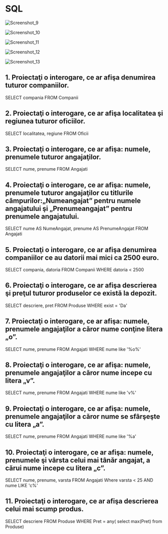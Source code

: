 # SQL

![Screenshot_9](https://github.com/RafayBeatrice/SQL/assets/137804590/d0a43e36-a3c6-45b5-afe0-e5b1f1cd4b00)

![Screenshot_10](https://github.com/RafayBeatrice/SQL/assets/137804590/2ba1a2a4-a885-40c9-aef2-82dbbbdc5fe6)

![Screenshot_11](https://github.com/RafayBeatrice/SQL/assets/137804590/cb7d83ed-f744-40b0-8a35-57a756a1a27b)

![Screenshot_12](https://github.com/RafayBeatrice/SQL/assets/137804590/cb7ccf3b-d123-478e-b615-9b52805592e3)

![Screenshot_13](https://github.com/RafayBeatrice/SQL/assets/137804590/3601bb3f-cb75-4335-9b6b-c6678346998a)

## 1. Proiectaţi o interogare, ce ar afişa denumirea tuturor companiilor.
SELECT  compania 
FROM Companii

## 2. Proiectaţi o interogare, ce ar afişa localitatea şi regiunea tuturor oficiilor.
SELECT localitatea, regiune
FROM Oficii

## 3. Proiectaţi o interogare, ce ar afişa: numele, prenumele tuturor angajaţilor.
SELECT  nume, prenume
FROM Angajati

## 4. Proiectaţi o interogare, ce ar afişa: numele, prenumele tuturor angajaţilor cu titlurile câmpurilor:„Numeangajat” pentru numele angajatului şi „Prenumeangajat” pentru prenumele angajatului.

SELECT nume AS NumeAngajat, prenume AS PrenumeAngajat
FROM Angajati

## 5. Proiectaţi o interogare, ce ar afişa denumirea companiilor ce au datorii mai mici ca 2500 euro.

SELECT compania, datoria 
FROM Companii
WHERE datoria < 2500

## 6. Proiectaţi o interogare, ce ar afişa descrierea şi preţul tuturor produselor ce există la depozit.
    
SELECT descriere, pret
FROM Produse
WHERE exist = 'Da'


## 7. Proiectaţi o interogare, ce ar afişa: numele, prenumele angajaţilor a căror nume conţine litera „o”.

SELECT nume, prenume
FROM Angajati
WHERE nume like '%o%'

## 8. Proiectaţi o interogare, ce ar afişa: numele, prenumele angajaţilor a căror nume incepe cu litera „v”.

SELECT nume, prenume
FROM Angajati
WHERE nume like 'v%'

## 9. Proiectaţi o interogare, ce ar afişa: numele, prenumele angajaţilor a căror nume se sfârşeşte cu litera „a”.

SELECT nume, prenume
FROM Angajati
WHERE nume like '%a'

## 10. Proiectaţi o interogare, ce ar afişa: numele, prenumele şi vârsta celui mai tânăr angajat, a cărui nume incepe cu litera „c”.

SELECT nume, prenume, varsta
FROM Angajati
Where varsta < 25 AND nume LIKE 'c%'

## 11. Proiectaţi o interogare, ce ar afişa descrierea celui mai scump produs.

SELECT descriere
FROM Produse
WHERE Pret = any( select max(Pret) from Produse)
